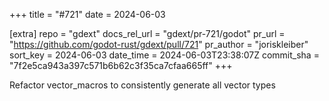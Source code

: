+++
title = "#721"
date = 2024-06-03

[extra]
repo = "gdext"
docs_rel_url = "gdext/pr-721/godot"
pr_url = "https://github.com/godot-rust/gdext/pull/721"
pr_author = "joriskleiber"
sort_key = 2024-06-03
date_time = 2024-06-03T23:38:07Z
commit_sha = "7f2e5ca943a397c571b6b62c3f35ca7cfaa665ff"
+++

Refactor vector_macros to consistently generate all vector types
